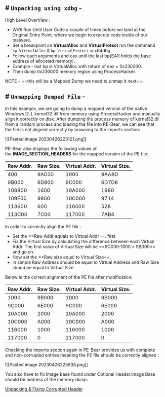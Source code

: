 ## # `Unpacking using xdbg` -

High Level OverView :

- We’ll Run Until User Code a couple of times before we land at the Original Entry Point, where we begin to execute code inside of our malware.
- Set a breakpoint on **VirtualAlloc** and **VirtualProtect** run the command `bp VirtualAlloc` & `bp VirtualProtect` in x64dbg.
- Follow each arguments and eax until the last bp(EAX holds the base address of allocated memory).
- Example - last bp is VirtualAlloc with return of eax = 0x230000.
- Then dump 0x230000 memory region using ProcessHacker.

NOTE - ==this will be a Mapped Dump we need to unmap it next==.

## # `Unmapping Dumped File` -

In this example, we are going to dump a mapped version of the native Windows DLL kernel32.dll from memory using ProcessHacker and manually align it correctly on disk. After dumping the process memory of kernel32.dll from a random process and loading the file into PE-Bear, we can see that the file is not aligned correctly by browsing to the Imports section:

![[Pasted image 20230428223121.png]]

PE-Bear also displays the following values of the **IMAGE_SECTION_HEADERS** for the mapped version of the PE file:

| Raw Addr.	| Raw Size. | Virtual Addr. | Virtual Size. |
|-------------|-----------|---------------|--------------|
|400	|9AC00|	1000	|9AA8D|
|9B000	|6D800|	9C000	|6D7D8|
|108800	|1600	|10A000	|1980|
|109E00	|9800	|10C000	|9714|
|113600	|600	|116000	|528|
|113C00	|7C00	|117000	|7AB4|

In order to correctly align the PE file :

- Set the ==Raw Addr equals to Virtual Addr==. first.
- Fix the Virtual Size by calculating the difference between each Virtual Addr. The first value of Virtual Size will be ==9C000-1000 = 9B000== and go on.
- Now set the ==Raw size equal to Virtual Size==.
- In simple Raw Address should be equal to Virtual Address and Raw Size shoud be equal to Virtual Size.

Below is the correct alignment of the PE file after modification:

| Raw Addr.	| Raw Size. | Virtual Addr. | Virtual Size. |
|-------------|-----------|---------------|--------------|
|1000	|9B000|	1000	|9B000|
|9C000	|6E000|	9C000	|6E000|
|10A000	|2000	|10A000	|2000|
|10C000	|A000	|10C000	|A000|
|116000	|1000	|116000	|1000|
|117000	|0	|117000	|0|

Checking the Imports section again in PE-Bear provides us with complete and non-corrupted entries meaning the PE file should be correctly aligned :

![[Pasted image 20230428225938.png]]

You also have to fix Image base found under Optional Header.Image Base should be address of the memory dump.


[Unpacking & Fixing Corrupted Header](https://www.youtube.com/watch?v=WthvahlAYFY&ab_channel=OALabs)

